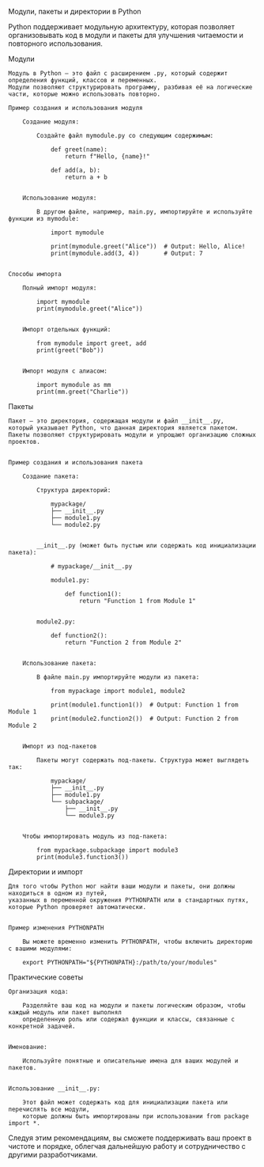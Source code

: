 

Модули, пакеты и директории в Python

Python поддерживает модульную архитектуру, которая позволяет организовывать код в модули и пакеты для
улучшения читаемости и повторного использования.


Модули

    Модуль в Python — это файл с расширением .py, который содержит определения функций, классов и переменных.
    Модули позволяют структурировать программу, разбивая её на логические части, которые можно использовать повторно.

    Пример создания и использования модуля

        Создание модуля:

            Создайте файл mymodule.py со следующим содержимым:

                def greet(name):
                    return f"Hello, {name}!"

                def add(a, b):
                    return a + b


        Использование модуля:

            В другом файле, например, main.py, импортируйте и используйте функции из mymodule:

                import mymodule

                print(mymodule.greet("Alice"))  # Output: Hello, Alice!
                print(mymodule.add(3, 4))       # Output: 7


    Способы импорта

        Полный импорт модуля:

            import mymodule
            print(mymodule.greet("Alice"))


        Импорт отдельных функций:

            from mymodule import greet, add
            print(greet("Bob"))


        Импорт модуля с алиасом:

            import mymodule as mm
            print(mm.greet("Charlie"))


Пакеты

    Пакет — это директория, содержащая модули и файл __init__.py,
    который указывает Python, что данная директория является пакетом.
    Пакеты позволяют структурировать модули и упрощают организацию сложных проектов.


    Пример создания и использования пакета

        Создание пакета:

            Структура директорий:

                mypackage/
                ├── __init__.py
                ├── module1.py
                └── module2.py


            __init__.py (может быть пустым или содержать код инициализации пакета):
    
                # mypackage/__init__.py
    
                module1.py:
                    
                    def function1():
                        return "Function 1 from Module 1"


            module2.py:
            
                def function2():
                    return "Function 2 from Module 2"


        Использование пакета:

            В файле main.py импортируйте модули из пакета:
            
                from mypackage import module1, module2
            
                print(module1.function1())  # Output: Function 1 from Module 1
                print(module2.function2())  # Output: Function 2 from Module 2


        Импорт из под-пакетов

            Пакеты могут содержать под-пакеты. Структура может выглядеть так:
                
                mypackage/
                ├── __init__.py
                ├── module1.py
                └── subpackage/
                    ├── __init__.py
                    └── module3.py

        
        Чтобы импортировать модуль из под-пакета:
            
            from mypackage.subpackage import module3
            print(module3.function3())



Директории и импорт

    Для того чтобы Python мог найти ваши модули и пакеты, они должны находиться в одном из путей,
    указанных в переменной окружения PYTHONPATH или в стандартных путях, которые Python проверяет автоматически.

    
    Пример изменения PYTHONPATH

        Вы можете временно изменить PYTHONPATH, чтобы включить директорию с вашими модулями:
        
        export PYTHONPATH="${PYTHONPATH}:/path/to/your/modules"



Практические советы

    Организация кода:
        
        Разделяйте ваш код на модули и пакеты логическим образом, чтобы каждый модуль или пакет выполнял 
        определенную роль или содержал функции и классы, связанные с конкретной задачей.
    
    
    Именование: 
    
        Используйте понятные и описательные имена для ваших модулей и пакетов.
        
    
    Использование __init__.py: 
    
        Этот файл может содержать код для инициализации пакета или перечислять все модули, 
        которые должны быть импортированы при использовании from package import *.



Следуя этим рекомендациям, вы сможете поддерживать ваш проект в чистоте и порядке, 
облегчая дальнейшую работу и сотрудничество с другими разработчиками.